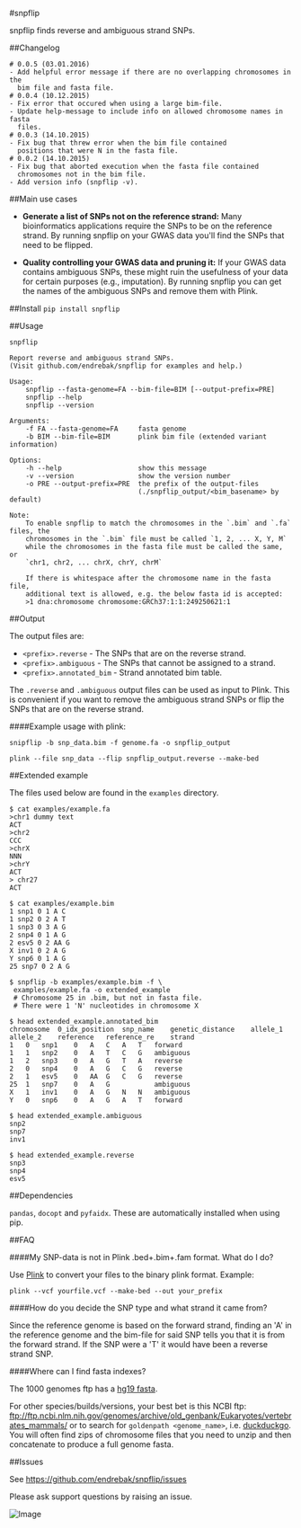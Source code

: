 #snpflip

snpflip finds reverse and ambiguous strand SNPs.

##Changelog

```
# 0.0.5 (03.01.2016)
- Add helpful error message if there are no overlapping chromosomes in the
  bim file and fasta file.
# 0.0.4 (10.12.2015)
- Fix error that occured when using a large bim-file.
- Update help-message to include info on allowed chromosome names in fasta
  files.
# 0.0.3 (14.10.2015)
- Fix bug that threw error when the bim file contained
  positions that were N in the fasta file.
# 0.0.2 (14.10.2015)
- Fix bug that aborted execution when the fasta file contained
  chromosomes not in the bim file.
- Add version info (snpflip -v).
```

##Main use cases

- **Generate a list of SNPs not on the reference strand:** Many bioinformatics applications require the SNPs to be on the reference strand. By running snpflip on your GWAS data you'll find the SNPs that need to be flipped.

- **Quality controlling your GWAS data and pruning it:** If your GWAS data contains ambiguous SNPs, these might ruin the usefulness of your data for certain purposes (e.g., imputation). By running snpflip you can get the names of the ambiguous SNPs and remove them with Plink.

##Install
`pip install snpflip`

##Usage

```
snpflip

Report reverse and ambiguous strand SNPs.
(Visit github.com/endrebak/snpflip for examples and help.)

Usage:
    snpflip --fasta-genome=FA --bim-file=BIM [--output-prefix=PRE]
    snpflip --help
    snpflip --version

Arguments:
    -f FA --fasta-genome=FA     fasta genome
    -b BIM --bim-file=BIM       plink bim file (extended variant information)

Options:
    -h --help                   show this message
    -v --version                show the version number
    -o PRE --output-prefix=PRE  the prefix of the output-files
                                (./snpflip_output/<bim_basename> by default)

Note:
    To enable snpflip to match the chromosomes in the `.bim` and `.fa` files, the
    chromosomes in the `.bim` file must be called `1, 2, ... X, Y, M`
    while the chromosomes in the fasta file must be called the same, or
    `chr1, chr2, ... chrX, chrY, chrM`

    If there is whitespace after the chromosome name in the fasta file,
    additional text is allowed, e.g. the below fasta id is accepted:
    >1 dna:chromosome chromosome:GRCh37:1:1:249250621:1
```

##Output

The output files are:
- `<prefix>.reverse` - The SNPs that are on the reverse strand.
- `<prefix>.ambiguous` - The SNPs that cannot be assigned to a strand.
- `<prefix>.annotated_bim` - Strand annotated bim table.

The `.reverse` and `.ambiguous` output files can be used as input to Plink. This is convenient if you want to remove the ambiguous strand SNPs or flip the SNPs that are on the reverse strand.

####Example usage with plink:

```snipflip -b snp_data.bim -f genome.fa -o snpflip_output```

```plink --file snp_data --flip snpflip_output.reverse --make-bed```

##Extended example

The files used below are found in the `examples` directory.

```
$ cat examples/example.fa
>chr1 dummy text
ACT
>chr2
CCC
>chrX
NNN
>chrY
ACT
> chr27
ACT

$ cat examples/example.bim
1 snp1 0 1 A C
1 snp2 0 2 A T
1 snp3 0 3 A G
2 snp4 0 1 A G
2 esv5 0 2 AA G
X inv1 0 2 A G
Y snp6 0 1 A G
25 snp7 0 2 A G

$ snpflip -b examples/example.bim -f \
 examples/example.fa -o extended_example
 # Chromosome 25 in .bim, but not in fasta file.
 # There were 1 'N' nucleotides in chromosome X

$ head extended_example.annotated_bim
chromosome	0_idx_position	snp_name	genetic_distance	allele_1	allele_2	reference	reference_re	strand
1	0	snp1	0	A	C	A	T	forward
1	1	snp2	0	A	T	C	G	ambiguous
1	2	snp3	0	A	G	T	A	reverse
2	0	snp4	0	A	G	C	G	reverse
2	1	esv5	0	AA	G	C	G	reverse
25	1	snp7	0	A	G			ambiguous
X	1	inv1	0	A	G	N	N	ambiguous
Y	0	snp6	0	A	G	A	T	forward

$ head extended_example.ambiguous
snp2
snp7
inv1

$ head extended_example.reverse
snp3
snp4
esv5
```

##Dependencies

`pandas`, `docopt` and `pyfaidx`. These are automatically installed when using pip.

##FAQ

####My SNP-data is not in Plink .bed+.bim+.fam format. What do I do?

Use [Plink](https://www.cog-genomics.org/plink2/data) to convert your files to the binary plink format. Example:

`plink --vcf yourfile.vcf --make-bed --out your_prefix`

####How do you decide the SNP type and what strand it came from?

Since the reference genome is based on the forward strand, finding an 'A' in the reference genome and the bim-file for said SNP tells you that it is from the forward strand. If the SNP were a 'T' it would have been a reverse strand SNP.

####Where can I find fasta indexes?

The 1000 genomes ftp has a [hg19 fasta](http://ftp-trace.ncbi.nih.gov/1000genomes/ftp/technical/reference/human_g1k_v37.fasta.gz).

For other species/builds/versions, your best bet is this NCBI ftp: ftp://ftp.ncbi.nlm.nih.gov/genomes/archive/old_genbank/Eukaryotes/vertebrates_mammals/ or to search for `goldenpath <genome_name>`, i.e.
[duckduckgo](https://duckduckgo.com/?q=goldenpath+mm10). You will often
find zips of chromosome files that you need to unzip and then concatenate to produce a full genome fasta.

##Issues

See https://github.com/endrebak/snpflip/issues

Please ask support questions by raising an issue.

![Image](IMG_0401.jpg)
